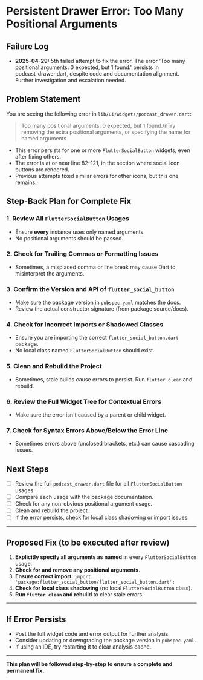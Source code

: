 # Persistent Drawer Error: Too Many Positional Arguments

## Failure Log
- **2025-04-29:** 5th failed attempt to fix the error. The error 'Too many positional arguments: 0 expected, but 1 found.' persists in podcast_drawer.dart, despite code and documentation alignment. Further investigation and escalation needed.


## Problem Statement
You are seeing the following error in `lib/ui/widgets/podcast_drawer.dart`:

> Too many positional arguments: 0 expected, but 1 found.\nTry removing the extra positional arguments, or specifying the name for named arguments.

- This error persists for one or more `FlutterSocialButton` widgets, even after fixing others.
- The error is at or near line 82–121, in the section where social icon buttons are rendered.
- Previous attempts fixed similar errors for other icons, but this one remains.

## Step-Back Plan for Complete Fix

### 1. Review All `FlutterSocialButton` Usages
- Ensure **every** instance uses only named arguments.
- No positional arguments should be passed.

### 2. Check for Trailing Commas or Formatting Issues
- Sometimes, a misplaced comma or line break may cause Dart to misinterpret the arguments.

### 3. Confirm the Version and API of `flutter_social_button`
- Make sure the package version in `pubspec.yaml` matches the docs.
- Review the actual constructor signature (from package source/docs).

### 4. Check for Incorrect Imports or Shadowed Classes
- Ensure you are importing the correct `flutter_social_button.dart` package.
- No local class named `FlutterSocialButton` should exist.

### 5. Clean and Rebuild the Project
- Sometimes, stale builds cause errors to persist. Run `flutter clean` and rebuild.

### 6. Review the Full Widget Tree for Contextual Errors
- Make sure the error isn't caused by a parent or child widget.

### 7. Check for Syntax Errors Above/Below the Error Line
- Sometimes errors above (unclosed brackets, etc.) can cause cascading issues.

## Next Steps
- [ ] Review the full `podcast_drawer.dart` file for all `FlutterSocialButton` usages.
- [ ] Compare each usage with the package documentation.
- [ ] Check for any non-obvious positional argument usage.
- [ ] Clean and rebuild the project.
- [ ] If the error persists, check for local class shadowing or import issues.

---

## Proposed Fix (to be executed after review)
1. **Explicitly specify all arguments as named** in every `FlutterSocialButton` usage.
2. **Check for and remove any positional arguments**.
3. **Ensure correct import**: `import 'package:flutter_social_button/flutter_social_button.dart';`
4. **Check for local class shadowing** (no local `FlutterSocialButton` class).
5. **Run `flutter clean` and rebuild** to clear stale errors.

---

## If Error Persists
- Post the full widget code and error output for further analysis.
- Consider updating or downgrading the package version in `pubspec.yaml`.
- If using an IDE, try restarting it to clear analysis cache.

---

**This plan will be followed step-by-step to ensure a complete and permanent fix.**
